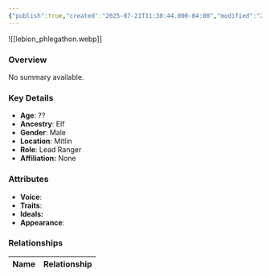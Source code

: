```yaml
---
{"publish":true,"created":"2025-07-21T11:30:44.000-04:00","modified":"2025-07-25T11:37:06.000-04:00","cssclasses":""}
---
```



![[lebion_phlegathon.webp]]

### Overview
No summary available.

### Key Details
- **Age**: ??
- **Ancestry**: Elf
- **Gender**: Male
- **Location**: Mitlin
- **Role**: Lead Ranger
- **Affiliation:** None

### Attributes
- **Voice**: 
- **Traits**: 
- **Ideals:** 
- **Appearance**:

### Relationships

| Name  | Relationship |
| ----- | ------------ |
